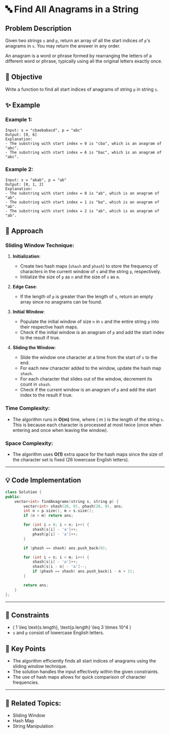 # 🔤 **Find All Anagrams in a String**

## Problem Description

Given two strings `s` and `p`, return an array of all the start indices of `p`'s anagrams in `s`. You may return the answer in any order.

An anagram is a word or phrase formed by rearranging the letters of a different word or phrase, typically using all the original letters exactly once.

## 🎯 **Objective**

Write a function to find all start indices of anagrams of string `p` in string `s`.

## ✨ **Example**

### Example 1:
```plaintext
Input: s = "cbaebabacd", p = "abc"
Output: [0, 6]
Explanation:
- The substring with start index = 0 is "cba", which is an anagram of "abc".
- The substring with start index = 6 is "bac", which is an anagram of "abc".
```

### Example 2:
```plaintext
Input: s = "abab", p = "ab"
Output: [0, 1, 2]
Explanation:
- The substring with start index = 0 is "ab", which is an anagram of "ab".
- The substring with start index = 1 is "ba", which is an anagram of "ab".
- The substring with start index = 2 is "ab", which is an anagram of "ab".
```

## 🚀 **Approach**

### **Sliding Window Technique**:

1. **Initialization**:
   - Create two hash maps (`shash` and `phash`) to store the frequency of characters in the current window of `s` and the string `p`, respectively.
   - Initialize the size of `p` as `n` and the size of `s` as `m`.

2. **Edge Case**:
   - If the length of `p` is greater than the length of `s`, return an empty array since no anagrams can be found.

3. **Initial Window**:
   - Populate the initial window of size `n` in `s` and the entire string `p` into their respective hash maps.
   - Check if the initial window is an anagram of `p` and add the start index to the result if true.

4. **Sliding the Window**:
   - Slide the window one character at a time from the start of `s` to the end.
   - For each new character added to the window, update the hash map `shash`.
   - For each character that slides out of the window, decrement its count in `shash`.
   - Check if the current window is an anagram of `p` and add the start index to the result if true.

### **Time Complexity**:
- The algorithm runs in **O(m)** time, where \( m \) is the length of the string `s`. This is because each character is processed at most twice (once when entering and once when leaving the window).

### **Space Complexity**:
- The algorithm uses **O(1)** extra space for the hash maps since the size of the character set is fixed (26 lowercase English letters).

---

## 💡 **Code Implementation**

```cpp
class Solution {
public:
    vector<int> findAnagrams(string s, string p) {
        vector<int> shash(26, 0), phash(26, 0), ans;
        int n = p.size(), m = s.size();
        if (n > m) return ans;

        for (int i = 0; i < n; i++) {
            shash[s[i] - 'a']++;
            phash[p[i] - 'a']++;
        }

        if (phash == shash) ans.push_back(0);

        for (int i = n; i < m; i++) {
            shash[s[i] - 'a']++;
            shash[s[i - n] - 'a']--;
            if (phash == shash) ans.push_back(i - n + 1);
        }

        return ans;
    }
};
```

---

## 🔧 **Constraints**

- \( 1 \leq \text{s.length}, \text{p.length} \leq 3 \times 10^4 \)
- `s` and `p` consist of lowercase English letters.

## 🌟 **Key Points**

- The algorithm efficiently finds all start indices of anagrams using the sliding window technique.
- The solution handles the input effectively within the given constraints.
- The use of hash maps allows for quick comparison of character frequencies.

---

## 🔗 **Related Topics**:
- Sliding Window
- Hash Map
- String Manipulation